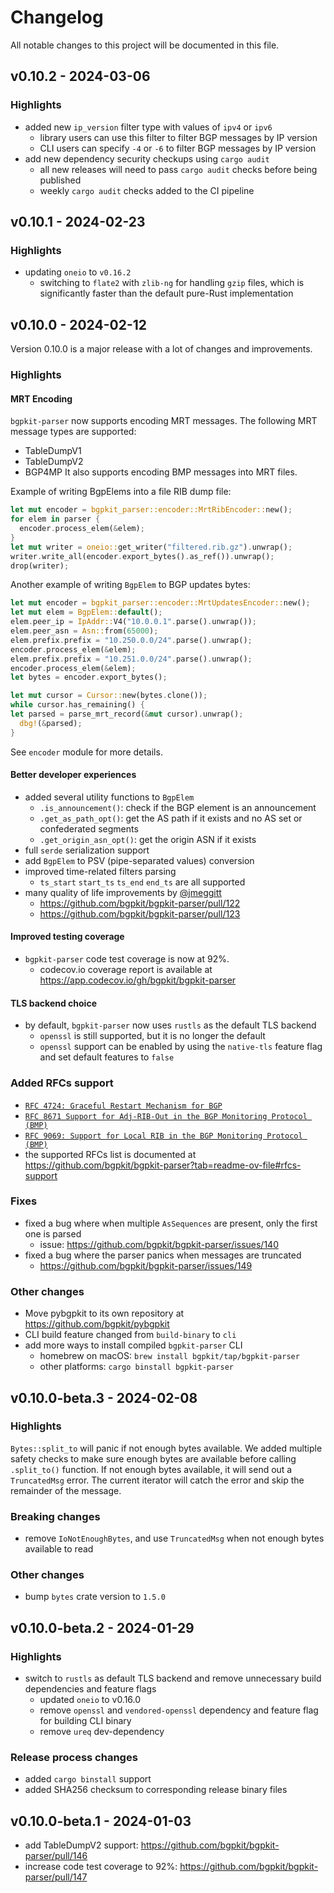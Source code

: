 # Changelog

All notable changes to this project will be documented in this file.

## v0.10.2 - 2024-03-06

### Highlights

* added new `ip_version` filter type with values of `ipv4` or `ipv6`
  * library users can use this filter to filter BGP messages by IP version 
  * CLI users can specify `-4` or `-6` to filter BGP messages by IP version
* add new dependency security checkups using `cargo audit`
  * all new releases will need to pass `cargo audit` checks before being published
  * weekly `cargo audit` checks added to the CI pipeline

## v0.10.1 - 2024-02-23

### Highlights

* updating `oneio` to `v0.16.2`
  * switching to `flate2` with `zlib-ng` for handling `gzip` files, which is significantly faster than the default pure-Rust implementation

## v0.10.0 - 2024-02-12

Version 0.10.0 is a major release with a lot of changes and improvements.

### Highlights

#### MRT Encoding

`bgpkit-parser` now supports encoding MRT messages. The following MRT message types are supported:
- TableDumpV1
- TableDumpV2
- BGP4MP
It also supports encoding BMP messages into MRT files.

Example of writing BgpElems into a file RIB dump file:
```rust
let mut encoder = bgpkit_parser::encoder::MrtRibEncoder::new();
for elem in parser {
  encoder.process_elem(&elem);
}
let mut writer = oneio::get_writer("filtered.rib.gz").unwrap();
writer.write_all(encoder.export_bytes().as_ref()).unwrap();
drop(writer);
```

Another example of writing `BgpElem` to BGP updates bytes:
```rust
let mut encoder = bgpkit_parser::encoder::MrtUpdatesEncoder::new();
let mut elem = BgpElem::default();
elem.peer_ip = IpAddr::V4("10.0.0.1".parse().unwrap());
elem.peer_asn = Asn::from(65000);
elem.prefix.prefix = "10.250.0.0/24".parse().unwrap();
encoder.process_elem(&elem);
elem.prefix.prefix = "10.251.0.0/24".parse().unwrap();
encoder.process_elem(&elem);
let bytes = encoder.export_bytes();

let mut cursor = Cursor::new(bytes.clone());
while cursor.has_remaining() {
let parsed = parse_mrt_record(&mut cursor).unwrap();
  dbg!(&parsed);
}
```

See `encoder` module for more details.

#### Better developer experiences

- added several utility functions to `BgpElem`
  - `.is_announcement()`: check if the BGP element is an announcement
  - `.get_as_path_opt()`: get the AS path if it exists and no AS set or confederated segments
  - `.get_origin_asn_opt()`: get the origin ASN if it exists
- full `serde` serialization support
- add `BgpElem` to PSV (pipe-separated values) conversion
- improved time-related filters parsing
  - `ts_start` `start_ts` `ts_end` `end_ts` are all supported
- many quality of life improvements by [@jmeggitt](https://github.com/jmeggitt)
  - https://github.com/bgpkit/bgpkit-parser/pull/122
  - https://github.com/bgpkit/bgpkit-parser/pull/123

#### Improved testing coverage

- `bgpkit-parser` code test coverage is now at 92%.
  - codecov.io coverage report is available at https://app.codecov.io/gh/bgpkit/bgpkit-parser

#### TLS backend choice

- by default, `bgpkit-parser` now uses `rustls` as the default TLS backend
  - `openssl` is still supported, but it is no longer the default
  - `openssl` support can be enabled by using the `native-tls` feature flag and set default features to `false`

### Added RFCs support

- [`RFC 4724: Graceful Restart Mechanism for BGP`][rfc4724]
- [`RFC 8671 Support for Adj-RIB-Out in the BGP Monitoring Protocol (BMP)`][rfc8671]
- [`RFC 9069: Support for Local RIB in the BGP Monitoring Protocol (BMP)`][rfc9069]
- the supported RFCs list is documented at https://github.com/bgpkit/bgpkit-parser?tab=readme-ov-file#rfcs-support

[rfc4724]: https://www.rfc-editor.org/rfc/rfc4724
[rfc8671]: https://www.rfc-editor.org/rfc/rfc8671
[rfc9069]: https://www.rfc-editor.org/rfc/rfc9069

### Fixes

- fixed a bug where when multiple `AsSequences` are present, only the first one is parsed
  - issue: https://github.com/bgpkit/bgpkit-parser/issues/140
- fixed a bug where the parser panics when messages are truncated
  - https://github.com/bgpkit/bgpkit-parser/issues/149

### Other changes

- Move pybgpkit to its own repository at https://github.com/bgpkit/pybgpkit
- CLI build feature changed from `build-binary` to `cli`
- add more ways to install compiled `bgpkit-parser` CLI
  - homebrew on macOS: `brew install bgpkit/tap/bgpkit-parser`
  - other platforms: `cargo binstall bgpkit-parser`

## v0.10.0-beta.3 - 2024-02-08

### Highlights

`Bytes::split_to` will panic if not enough bytes available. 
We added multiple safety checks to make sure enough bytes are available before calling `.split_to()` function.
If not enough bytes available, it will send out a `TruncatedMsg` error.
The current iterator will catch the error and skip the remainder of the message.

### Breaking changes

- remove `IoNotEnoughBytes`, and use `TruncatedMsg` when not enough bytes available to read

### Other changes

- bump `bytes` crate version to `1.5.0`

## v0.10.0-beta.2 - 2024-01-29

### Highlights

- switch to `rustls` as default TLS backend and remove unnecessary build dependencies and feature flags
  - updated `oneio` to v0.16.0
  - remove `openssl` and `vendored-openssl` dependency and feature flag for building CLI binary
  - remove `ureq` dev-dependency

### Release process changes

- added `cargo binstall` support
- added SHA256 checksum to corresponding release binary files

## v0.10.0-beta.1 - 2024-01-03

* add TableDumpV2 support: https://github.com/bgpkit/bgpkit-parser/pull/146
* increase code test coverage to 92%: https://github.com/bgpkit/bgpkit-parser/pull/147

